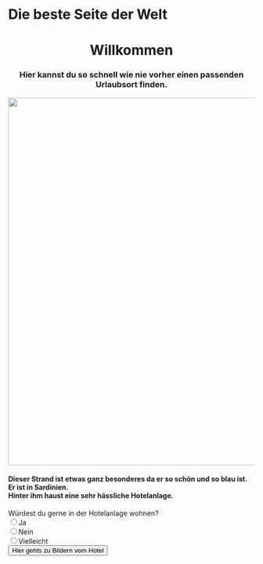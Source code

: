 <head>
  <h1>Die beste Seite der Welt</h1>
</head>
<body>
		<h1 align="center">Willkommen</h1>
		<h3 align="center">Hier kannst du so schnell wie nie vorher einen passenden Urlaubsort finden.</h3>
           <img src="bild1.jpg" width="550" height="750">
           <h4>
             Dieser Strand ist etwas ganz besonderes da er so schön und so blau ist.<br>
             Er ist in Sardinien.<br>
             Hinter ihm haust eine sehr hässliche Hotelanlage.
           </h4>
           <p> Würdest du gerne in der Hotelanlage wohnen?<br>
           <input type="radio" name="r1"  onclick="alert('Du Umweltverschmutzer!')" value="Ja">Ja<br>
           <input type="radio" name="r1"  onclick="alert('Gute Entscheidung...')" value="Nein">Nein<br>
           <input type="radio" name="r1"  onclick="alert('Ja oder Nein?')" value="Vielleicht">Vielleicht<br>
           <button onclick="alert('Äähhh... Nö :^)')">Hier gehts zu Bildern vom Hotel</button>
</body>  
